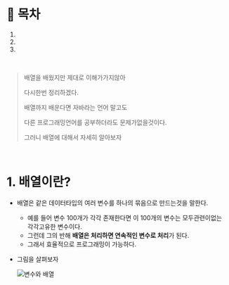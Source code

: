 # 🔖 목차
1.
2.
3.

<br/>

> 배열을 배웠지만 제대로 이해가가지않아
>  
> 다시한번 정리하겠다. 
> 
> 배열까지 배운다면 자바라는 언어 말고도 
> 
> 다른 프로그래밍언어를 공부하더라도 문제가없을것이다.
> 
> 그러니 배열에 대해서 자세히 알아보자

<br/>

 # 1. 배열이란?
 - 배열은 같은 데이터타입의 여러 변수를 하나의 묶음으로 만드는것을 말한다.


   - 예를 들어 변수 100개가 각각 존재한다면 이 100개의 변수는 모두관련이없는 각각고유한 변수이다.
   - 그런데 그의 반해 **배열은 처리하면 연속적인 변수로 처리**가 된다. 
   - 그래서 효율적으로 프로그래밍이 가능하다.

- 그림을 살펴보자


   ![변수와 배열](https://blog.kakaocdn.net/dn/FZQWf/btq8L8PuMUf/SXs3ak9TtlsrKg9BeAl7vK/img.png)


